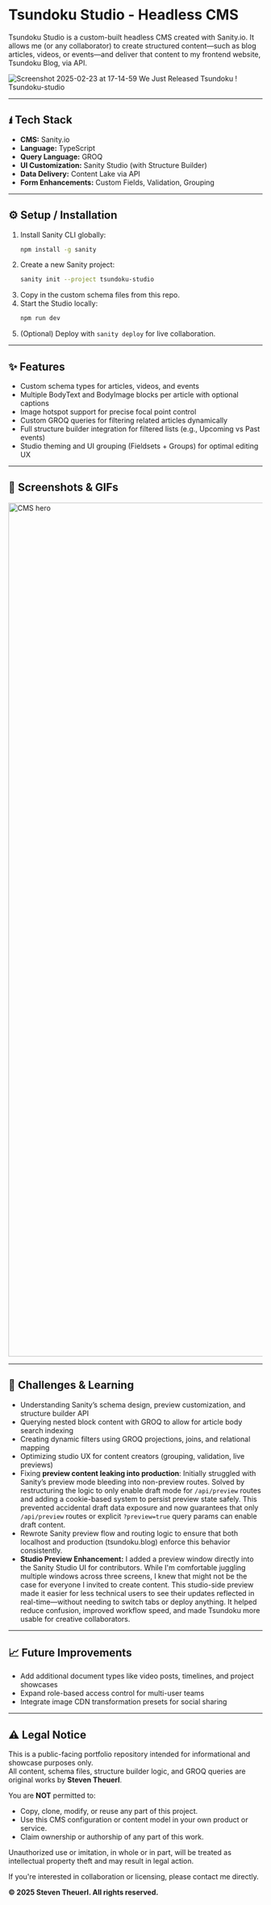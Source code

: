 # Tsundoku Studio - Headless CMS

Tsundoku Studio is a custom-built headless CMS created with Sanity.io. It allows me (or any collaborator) to create structured content—such as blog articles, videos, or events—and deliver that content to my frontend website, Tsundoku Blog, via API.

![Screenshot 2025-02-23 at 17-14-59 We Just Released Tsundoku ! Tsundoku-studio](https://github.com/user-attachments/assets/2faf82d5-d562-4e31-920e-e99292d0e192)

---

## 🖠 Tech Stack

- **CMS:** Sanity.io  
- **Language:** TypeScript  
- **Query Language:** GROQ  
- **UI Customization:** Sanity Studio (with Structure Builder)  
- **Data Delivery:** Content Lake via API  
- **Form Enhancements:** Custom Fields, Validation, Grouping  

---

## ⚙️ Setup / Installation

1. Install Sanity CLI globally:
   ```bash
   npm install -g sanity
   ```
2. Create a new Sanity project:
   ```bash
   sanity init --project tsundoku-studio
   ```
3. Copy in the custom schema files from this repo.  
4. Start the Studio locally:
   ```bash
   npm run dev
   ```
5. (Optional) Deploy with `sanity deploy` for live collaboration.

---

## ✨ Features

- Custom schema types for articles, videos, and events  
- Multiple BodyText and BodyImage blocks per article with optional captions  
- Image hotspot support for precise focal point control  
- Custom GROQ queries for filtering related articles dynamically  
- Full structure builder integration for filtered lists (e.g., Upcoming vs Past events)  
- Studio theming and UI grouping (Fieldsets + Groups) for optimal editing UX  

---

## 📸 Screenshots & GIFs

<img width="1694" alt="CMS hero " src="https://github.com/user-attachments/assets/f49ebf68-a1b9-4bd1-b5e4-b6abc32a4596" />

---

## 🧠 Challenges & Learning

- Understanding Sanity’s schema design, preview customization, and structure builder API  
- Querying nested block content with GROQ to allow for article body search indexing  
- Creating dynamic filters using GROQ projections, joins, and relational mapping  
- Optimizing studio UX for content creators (grouping, validation, live previews)  
- Fixing **preview content leaking into production**: Initially struggled with Sanity’s preview mode bleeding into non-preview routes. Solved by restructuring the logic to only enable draft mode for `/api/preview` routes and adding a cookie-based system to persist preview state safely. This prevented accidental draft data exposure and now guarantees that only `/api/preview` routes or explicit `?preview=true` query params can enable draft content.
- Rewrote Sanity preview flow and routing logic to ensure that both localhost and production (tsundoku.blog) enforce this behavior consistently.
- **Studio Preview Enhancement:** I added a preview window directly into the Sanity Studio UI for contributors. While I'm comfortable juggling multiple windows across three screens, I knew that might not be the case for everyone I invited to create content. This studio-side preview made it easier for less technical users to see their updates reflected in real-time—without needing to switch tabs or deploy anything. It helped reduce confusion, improved workflow speed, and made Tsundoku more usable for creative collaborators.

---

## 📈 Future Improvements

- Add additional document types like video posts, timelines, and project showcases  
- Expand role-based access control for multi-user teams  
- Integrate image CDN transformation presets for social sharing  

---

## ⚠️ Legal Notice

This is a public-facing portfolio repository intended for informational and showcase purposes only.  
All content, schema files, structure builder logic, and GROQ queries are original works by **Steven Theuerl**.

You are **NOT** permitted to:
- Copy, clone, modify, or reuse any part of this project.
- Use this CMS configuration or content model in your own product or service.
- Claim ownership or authorship of any part of this work.

Unauthorized use or imitation, in whole or in part, will be treated as intellectual property theft and may result in legal action.

If you're interested in collaboration or licensing, please contact me directly.

**© 2025 Steven Theuerl. All rights reserved.**

